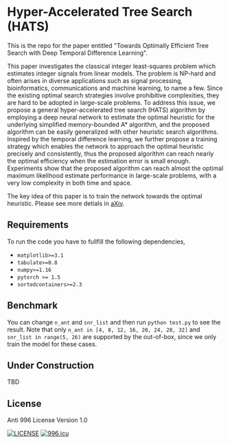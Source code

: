 # Hyper-Accelerated Tree Search (HATS)
This is the repo for the paper entitled 
"Towards Optimally Efficient Tree Search with Deep Temporal Difference Learning".

This paper investigates the classical integer least-squares problem which estimates integer signals from linear models. The problem is NP-hard and often arises in diverse applications such as signal processing, bioinformatics, communications and machine learning, to name a few. Since the existing optimal search strategies involve prohibitive complexities, they are hard to be adopted in large-scale problems. To address this issue, we propose a general hyper-accelerated tree search (HATS) algorithm by employing a deep neural network to estimate the optimal heuristic for the underlying simplified memory-bounded A* algorithm, and the proposed algorithm can be easily generalized with other heuristic search algorithms. Inspired by the temporal difference learning, we further propose a training strategy which enables the network to approach the optimal heuristic precisely and consistently, thus the proposed algorithm can reach nearly the optimal efficiency when the estimation error is small enough. Experiments show that the proposed algorithm can reach almost the optimal maximum likelihood estimate performance in large-scale problems, with a very low complexity in both time and space. 

The key idea of this paper is to train the network towards the optimal heuristic. Please see more detials in [aXiv](https://arxiv.org/abs/2101.02420).

## Requirements
To run the code you have to fullfill the following dependencies,
* `matplotlib>=3.1`
* `tabulate>=0.8`
* `numpy>=1.16`
* `pytorch >= 1.5`
* `sortedcontainers>=2.3`

## Benchmark
You can change `n_ant` and `snr_list` and then run `python test.py` to see the result. 
Note that only `n_ant in [4, 8, 12, 16, 20, 24, 28, 32]` and `snr_list in range(5, 26)` are supported by the out-of-box, since we only train the model for these cases.


## Under Construction
TBD

## License
Anti 996 License Version 1.0

[![LICENSE](https://img.shields.io/badge/license-Anti%20996-blue.svg)](https://github.com/996icu/996.ICU/blob/master/LICENSE)
<a href="https://996.icu"><img src="https://img.shields.io/badge/link-996.icu-red.svg" alt="996.icu"></a>
